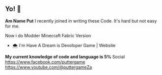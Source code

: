 ## Yo! 👋

**Am Name Put** I recently joined in writing these Code. It's hard but not easy for me.

Now i do Modder Minecraft Fabric Version 
- 🌨️ I'm Have A Dream is Devoloper Game | Website 

**My current knowledge of code and language is 5%**
Social
https://www.facebook.com/puttergame
https://www.youtube.com/@puttergameZa

<!--
Here are some ideas to get you started:

- 🔭 I’m currently working on @Rasetsu Project
- 🌱 I’m currently learning ...
- 👯 I’m looking to collaborate on ...
- 🤔 I’m looking for help with ...
- 💬 Ask me about ...
- 📫 How to reach me: ...
- 😄 Pronouns: ...
- ⚡ Fun fact: ...
-->
